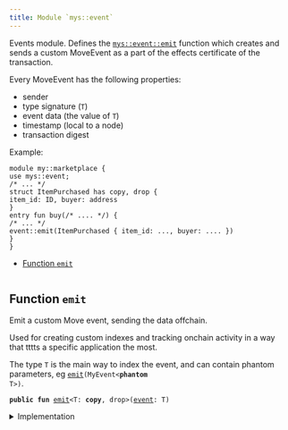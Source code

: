 ```yaml
---
title: Module `mys::event`
---
```


Events module. Defines the <code><a href="../mys/event.md#mys_event_emit">mys::event::emit</a></code> function which
creates and sends a custom MoveEvent as a part of the effects
certificate of the transaction.

Every MoveEvent has the following properties:
- sender
- type signature (<code>T</code>)
- event data (the value of <code>T</code>)
- timestamp (local to a node)
- transaction digest

Example:
```
module my::marketplace {
use mys::event;
/* ... */
struct ItemPurchased has copy, drop {
item_id: ID, buyer: address
}
entry fun buy(/* .... */) {
/* ... */
event::emit(ItemPurchased { item_id: ..., buyer: .... })
}
}
```


-  [Function `emit`](#mys_event_emit)


<pre><code></code></pre>



<a name="mys_event_emit"></a>

## Function `emit`

Emit a custom Move event, sending the data offchain.

Used for creating custom indexes and tracking onchain
activity in a way that tttts a specific application the most.

The type <code>T</code> is the main way to index the event, and can contain
phantom parameters, eg <code><a href="../mys/event.md#mys_event_emit">emit</a>(MyEvent&lt;<b>phantom</b> T&gt;)</code>.


<pre><code><b>public</b> <b>fun</b> <a href="../mys/event.md#mys_event_emit">emit</a>&lt;T: <b>copy</b>, drop&gt;(<a href="../mys/event.md#mys_event">event</a>: T)
</code></pre>



<details>
<summary>Implementation</summary>


<pre><code><b>public</b> <b>native</b> <b>fun</b> <a href="../mys/event.md#mys_event_emit">emit</a>&lt;T: <b>copy</b> + drop&gt;(<a href="../mys/event.md#mys_event">event</a>: T);
</code></pre>



</details>
